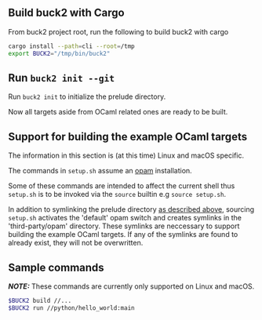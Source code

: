 ## Build buck2 with Cargo

From buck2 project root, run the following to build buck2 with cargo

```sh
cargo install --path=cli --root=/tmp
export BUCK2="/tmp/bin/buck2"
```

## Run `buck2 init --git`

Run `buck2 init` to initialize the prelude directory.

Now all targets aside from OCaml related ones are ready to be built.

## Support for building the example OCaml targets

The information in this section is (at this time) Linux and macOS specific.

The commands in `setup.sh` assume an [opam](https://opam.ocaml.org/) installation.

Some of these commands are intended to affect the current shell thus `setup.sh` is to be invoked via the `source` builtin e.g `source setup.sh`.

In addition to symlinking the prelude directory [as described above](#add-in-prelude-into-the-project), sourcing `setup.sh` activates the 'default' opam switch and creates symlinks in the 'third-party/opam' directory. These symlinks are neccessary to support building the example OCaml targets. If any of the symlinks are found to already exist, they will not be overwritten.

## Sample commands

**_NOTE:_** These commands are currently only supported on Linux and macOS.

```sh
$BUCK2 build //...
$BUCK2 run //python/hello_world:main
```
